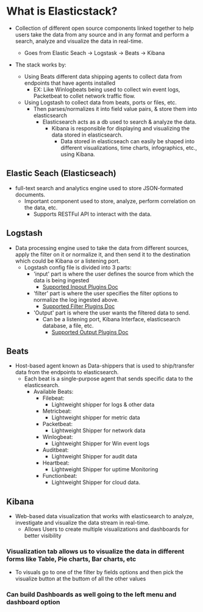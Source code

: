 # What is Elasticstack?

- Collection of different open source components linked together to help users take the data from any source and in any format and perform a search, analyze and visualize the data in real-time.
  - Goes from Elastic Seach -> Logstask -> Beats -> Kibana

- The stack works by:
  - Using Beats different data shipping agents to collect data from endpoints that have agents installed
    - EX: Like Winlogbeats being used to collect win event logs, Packetbeat to collet network traffic flow.
  - Using Logstash to collect data from beats, ports or files, etc.
    - Then parses/normalizes it into field value pairs, & store them into elasticsearch
      - Elasticsearch acts as a db used to search & analyze the data.
        - Kibana is responsible for displaying and visualizing the data stored in elasticsearch.
          - Data stored in elasticseach can easily be shaped into different visualizations, time charts, infographics, etc., using Kibana.

## Elastic Seach (Elasticseach)

- full-text search and analytics engine used to store JSON-formated documents.
  - Important component used to store, analyze, perform correlation on the data, etc.
    - Supports RESTFul API to interact with the data.

## Logstash

- Data processing engine used to take the data from different sources, apply the filter on it or normalize it, and then send it to the destination which could be Kibana or a listening port.
  - Logstash config file is divided into 3 parts:
    - 'input' part is where the user defines the source from which the data is being ingested
      - [Supported Inpout Plugins Doc](<https://www.elastic.co/guide/en/logstash/8.1/input-plugins.html>)
    - 'filter' part is where the user specifies the filter options to normalize the log ingested above.
      - [Supported Filter Plugins Doc](<https://www.elastic.co/guide/en/logstash/8.1/filter-plugins.html>)
    - 'Output' part is where the user wants the filtered data to send.
      - Can be a listening port, Kibana Interface, elasticsearch database, a file, etc.
        - [Supported Output Plugins Doc](<https://www.elastic.co/guide/en/logstash/8.1/output-plugins.html>)

## Beats

- Host-based agent known as Data-shippers that is used to ship/transfer data from the endpoints to elasticsearch.
  - Each beat is a single-purpose agent that sends specific data to the elasticsearch.
    - Available Beats:
      - Filebeat:
        - Lightweight shipper for logs & other data
      - Metricbeat:
        - Lightweight shipper for metric data
      - Packetbeat:
        - Lightweight Shipper for network data
      - Winlogbeat:
        - Lightweight Shipper for Win event logs
      - Auditbeat:
        - Lightweight Shipper for audit data
      - Heartbeat:
        - Lightweight Shipper for uptime Monitoring
      - Functionbeat:
        - Lightweight Shipper for cloud data.

## Kibana

- Web-based data visualization that works with elasticsearch to analyze, investigate and visualize the data stream in real-time.
  - Allows Users to create multiple visualizations and dashboards for better visibility

### Visualization tab allows us to visualize the data in different forms like Table, Pie charts, Bar charts, etc

- To visuals go to one of the filter by fields options and then pick the visualize button at the buttom of all the other values

### Can build Dashboards as well going to the left menu and dashboard option
